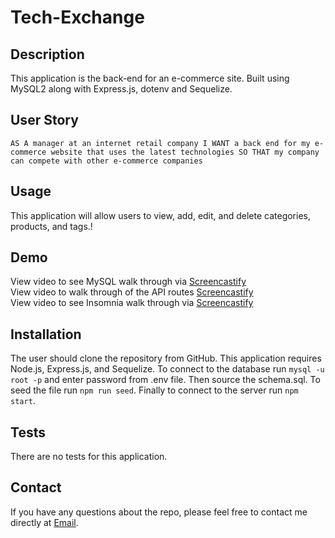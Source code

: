 # Tech-Exchange

## Description
This application is the back-end for an e-commerce site. Built using MySQL2 along with Express.js, dotenv and Sequelize.



## User Story
`AS A manager at an internet retail company
I WANT a back end for my e-commerce website that uses the latest technologies
SO THAT my company can compete with other e-commerce companies`


## Usage 
This application will allow users to view, add, edit, and delete categories, products, and tags.!


## Demo
View video to see MySQL walk through via [Screencastify](https://drive.google.com/file/d/1iFE5LiC9V9tkyRt01v_yAefsITxNlys5/view)<br>
View video to walk through of the API routes [Screencastify](https://drive.google.com/file/d/1ny-vMLRFZNADDKHIhJcD_-zoNWgwF0NO/view)<br>
View video to see Insomnia walk through via [Screencastify](https://drive.google.com/file/d/1PiP2cw1uoQikAiiCwLpuO1Ehi0V44CKj/view)

## Installation 
The user should clone the repository from GitHub. This application requires Node.js, Express.js, and Sequelize. To connect to the database run `mysql -u root -p` and enter password from .env file. Then source the schema.sql. To seed the file run `npm run seed`. Finally to connect to the server run `npm start`. 


## Tests
There are no tests for this application.


## Contact
If you have any questions about the repo, please feel free to contact me directly at [Email](mailto:atwood169@yahoo.com).
